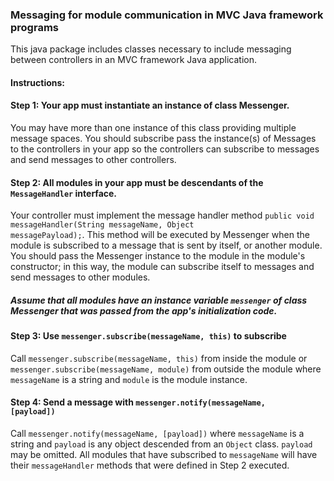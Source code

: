 ### Messaging for module communication in MVC Java framework programs

This java package includes classes necessary to include messaging between controllers in an MVC framework
Java application.

#### Instructions:

#### Step 1: Your app must instantiate an instance of class Messenger.  

You may have more than one instance of
this class providing multiple message spaces.  You should subscribe pass the instance(s) of Messages to the 
controllers in your app so the controllers can subscribe to messages and send messages to other controllers.

#### Step 2: All modules in your app must be descendants of the <code>MessageHandler</code> interface.  

Your controller must implement 
the message handler method <code>public void messageHandler(String messageName, Object messagePayload);</code>.  This method will be executed
by Messenger when the module is subscribed to a message that is sent by itself, or another module.  You
should pass the Messenger instance to the module in the module's constructor; in this way, the module
can subscribe itself to messages and send messages to other modules.

##### Assume that all modules have an instance variable <code>messenger</code> of class Messenger that was passed from the app's initialization code.

#### Step 3: Use <code>messenger.subscribe(messageName, this)</code> to subscribe

Call <code>messenger.subscribe(messageName, this)</code> from inside the module or <code>messenger.subscribe(messageName, module)</code> 
from outside the module where <code>messageName</code> is a string and <code>module</code> is the module instance.

#### Step 4: Send a message with <code>messenger.notify(messageName, [payload])</code>

Call <code>messenger.notify(messageName, [payload])</code> where 
<code>messageName</code> is a string and <code>payload</code> is any object descended from an <code>Object</code> class.
<code>payload</code> may be omitted.  All modules that have subscribed to <code>messageName</code> will have their <code>messageHandler</code> methods 
that were defined in Step 2 executed.  
